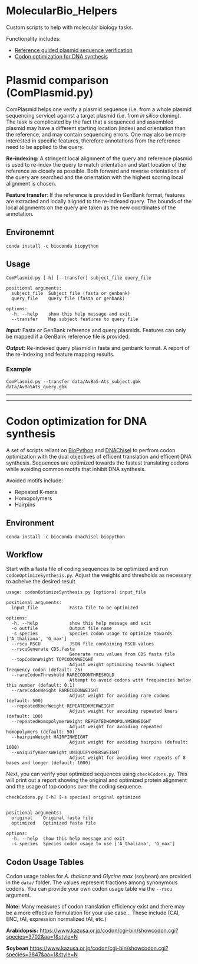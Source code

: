 # MolecularBio_Helpers
Custom scripts to help with molecular biology tasks.

Functionality includes:
- [Reference guided plasmid sequence verification](#plasmid-comparison-(ComPlasmid.py))
- [Codon optimization for DNA synthesis](#codon-optimization-for-dna-synthesis)

# Plasmid comparison (ComPlasmid.py)
ComPlasmid helps one verify a plasmid sequence (i.e. from a whole plasmid sequencing service) against a target plasmid (i.e. from *in silico* cloning). The task is complicated by the fact that a sequenced and assembled plasmid may have a different starting location (index) and orientation than the reference, and may contain sequencing errors. One may also be more interested in specific features, therefore annotations from the reference need to be applied to the query.

**Re-indexing:**
A stringent local alignment of the query and reference plasmid is used to re-index the query to match orientation and start location of the reference as closely as possible. Both forward and reverse orientations of the query are searched and the orientation with the highest scoring local alignment is chosen.

**Feature transfer**: 
If the reference is provided in GenBank format, features are extracted and locally aligned to the re-indexed query. The bounds of the local alignments on the query are taken as the new coordinates of the annotation.
## Environemnt
```
conda install -c bioconda biopython
```

## Usage
```
ComPlasmid.py [-h] [--transfer] subject_file query_file

positional arguments:
  subject_file  Subject file (fasta or genbank)
  query_file    Query file (fasta or genbank)

options:
  -h, --help    show this help message and exit
  --transfer    Map subject features to query file
```

***Input:***
Fasta or GenBank reference and query plasmids. Features can only be mapped if a GenBank reference file is provided.

***Output:***
Re-indexed query plasmid in fasta and genbank format. A report of the re-indexing and feature mapping results.

### Example
```
ComPlasmid.py --transfer data/AvBa5-Ats_subject.gbk data/AvBa5Ats_query.gbk
```

----
----
# Codon optimization for DNA synthesis
A set of scripts reliant on [BioPython](https://biopython.org/) and [DNAChisel](https://edinburgh-genome-foundry.github.io/DnaChisel/) to perfrom codon optimization with the dual objectives of efficent translation and efficent DNA synthesis. Sequences are optimized towards the fastest translating codons while avoiding common motifs that inhibit DNA synthesis.

Avoided motifs include:
- Repeated K-mers
- Homopolymers
- Hairpins

## Environment
```
conda install -c bioconda dnachisel biopython
```

## Workflow
Start with a fasta file of coding sequences to be optimized and run ```codonOptimizeSynthesis.py```. Adjust the weights and thresholds as necessary to acheive the desired result.

```
usage: codonOptimizeSynthesis.py [options] input_file

positional arguments:
  input_file            Fasta file to be optimized

options:
  -h, --help            show this help message and exit
  -o outfile            Output file name
  -s species            Species codon usage to optimize towards ['A_thaliana', 'G_max']
  --rscu RSCU           JSON file containing RSCU values
  --rscuGenerate CDS.fasta
                        Generate rscu values from CDS fasta file
  --topCodonWeight TOPCODONWEIGHT
                        Adjust weight optimizing towards highest frequency codon (default: 25)
  --rareCodonThreshold RARECODONTHRESHOLD
                        Attempt to avoid codons with frequencies below this number (default: 0.1)
  --rareCodonWeight RARECODONWEIGHT
                        Adjust weight for avoiding rare codons (default: 500)
  --repeatedKmerWeight REPEATEDKMERWEIGHT
                        Adjust weight for avoiding repeated kmers (default: 100)
  --repeatedHomopolymerWeight REPEATEDHOMOPOLYMERWEIGHT
                        Adjust weight for avoiding repeated homopolymers (default: 50)
  --hairpinWeight HAIRPINWEIGHT
                        Adjust weight for avoiding hairpins (default: 1000)
  --uniquifyKmersWeight UNIQUIFYKMERSWEIGHT
                        Adjust weight for avoiding kmer repeats of 8 bases and longer (default: 1000)
```

Next, you can verify your optimized sequences using ```checkCodons.py```. This will print out a report showing the original and optimized protein alignment and the usage of top codons over the coding sequence.

```
checkCodons.py [-h] [-s species] original optimized


positional arguments:
  original    Original fasta file
  optimized   Optimized fasta file

options:
  -h, --help  show this help message and exit
  -s species  Species codon usage to use ['A_thaliana', 'G_max']
```

## Codon Usage Tables

Codon usage tables for *A. thaliana* and *Glycine max* (soybean) are provided in the ```data/``` folder. The values represent fractions among synonymous codons. You can provide your own codon usage table via the ```--rscu``` argument.

**Note:** Many measures of codon translation efficiency exist and there may be a more effective formulation for your use case... These include (CAI, ENC, tAI, expression normalized tAI, etc.)

**Arabidopsis:** 
https://www.kazusa.or.jp/codon/cgi-bin/showcodon.cgi?species=3702&aa=1&style=N

**Soybean** https://www.kazusa.or.jp/codon/cgi-bin/showcodon.cgi?species=3847&aa=1&style=N